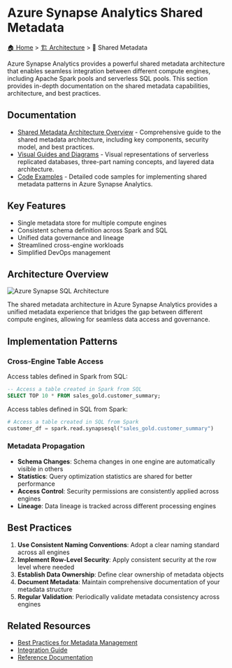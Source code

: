 # Azure Synapse Analytics Shared Metadata

[🏠 Home](../../../README.md) > [🏗️ Architecture](../../README.md) > 📄 Shared Metadata

Azure Synapse Analytics provides a powerful shared metadata architecture that enables seamless integration between different compute engines, including Apache Spark pools and serverless SQL pools. This section provides in-depth documentation on the shared metadata capabilities, architecture, and best practices.

## Documentation

- [Shared Metadata Architecture Overview](./shared-metadata.md) - Comprehensive guide to the shared metadata architecture, including key components, security model, and best practices.
- [Visual Guides and Diagrams](./shared-metadata-visuals.md) - Visual representations of serverless replicated databases, three-part naming concepts, and layered data architecture.
- [Code Examples](./shared-metadata-examples.md) - Detailed code samples for implementing shared metadata patterns in Azure Synapse Analytics.

## Key Features

- Single metadata store for multiple compute engines
- Consistent schema definition across Spark and SQL
- Unified data governance and lineage
- Streamlined cross-engine workloads
- Simplified DevOps management

## Architecture Overview

![Azure Synapse SQL Architecture](https://learn.microsoft.com/en-us/azure/synapse-analytics/media/overview-architecture/sql-architecture.png)

The shared metadata architecture in Azure Synapse Analytics provides a unified metadata experience that bridges the gap between different compute engines, allowing for seamless data access and governance.

## Implementation Patterns

### Cross-Engine Table Access

Access tables defined in Spark from SQL:

```sql
-- Access a table created in Spark from SQL
SELECT TOP 10 * FROM sales_gold.customer_summary;
```

Access tables defined in SQL from Spark:

```python
# Access a table created in SQL from Spark
customer_df = spark.read.synapsesql("sales_gold.customer_summary")
```

### Metadata Propagation

- __Schema Changes__: Schema changes in one engine are automatically visible in others
- __Statistics__: Query optimization statistics are shared for better performance
- __Access Control__: Security permissions are consistently applied across engines
- __Lineage__: Data lineage is tracked across different processing engines

## Best Practices

1. __Use Consistent Naming Conventions__: Adopt a clear naming standard across all engines
2. __Implement Row-Level Security__: Apply consistent security at the row level where needed
3. __Establish Data Ownership__: Define clear ownership of metadata objects
4. __Document Metadata__: Maintain comprehensive documentation of your metadata structure
5. __Regular Validation__: Periodically validate metadata consistency across engines

## Related Resources

- [Best Practices for Metadata Management](../../best-practices/data-governance.md#metadata-management)
- [Integration Guide](../../code-examples/integration-guide.md)
- [Reference Documentation](../../reference/#metadata)
